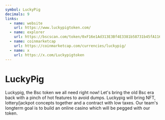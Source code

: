 ```yaml
---
symbol: LuckyPig
decimals: 9
links:
  - name: website
    url: https://www.luckypigtoken.com/
  - name: explorer
    url: https://bscscan.com/token/0xF16e1Ad313E3Bf4E3381b58731b45fA116ECF53f
  - name: coinmarketcap
    url: https://coinmarketcap.com/currencies/luckypig/
  - name: x
    url: https://x.com/Luckypigtoken
---
```


# LuckyPig

Luckypig, the Bsc token we all need right now! Let's bring the old Bsc era back with a pinch of hot features to avoid dumps. Luckypig will bring NFT, lottery/jackpot concepts together and a contract with low taxes. Our team's longterm goal is to build an online casino which will be pegged with our token.
